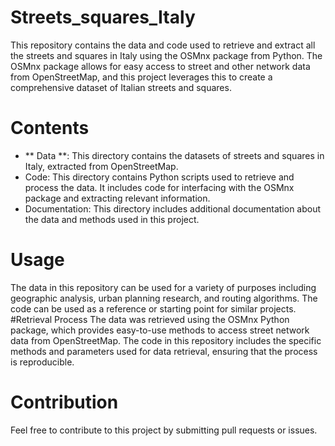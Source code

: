 # Streets_squares_Italy
This repository contains the data and code used to retrieve and extract all the streets and squares in Italy using the OSMnx package from Python. The OSMnx package allows for easy access to street and other network data from OpenStreetMap, and this project leverages this to create a comprehensive dataset of Italian streets and squares.
# Contents 
- ** Data **: This directory contains the datasets of streets and squares in Italy, extracted from OpenStreetMap.
- Code: This directory contains Python scripts used to retrieve and process the data. It includes code for interfacing with the OSMnx package and extracting relevant information.
- Documentation: This directory includes additional documentation about the data and methods used in this project.
# Usage
The data in this repository can be used for a variety of purposes including geographic analysis, urban planning research, and routing algorithms. The code can be used as a reference or starting point for similar projects.
#Retrieval Process
The data was retrieved using the OSMnx Python package, which provides easy-to-use methods to access street network data from OpenStreetMap. The code in this repository includes the specific methods and parameters used for data retrieval, ensuring that the process is reproducible.

# Contribution
Feel free to contribute to this project by submitting pull requests or issues.
